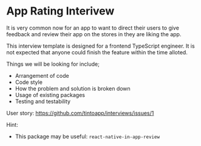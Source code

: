 # App Rating Interivew

It is very common now for an app to want to direct their users to give feedback and review their app on the stores in they are liking the app.

This interview template is designed for a frontend TypeScript engineer. It is not expected that anyone could finish the feature within the time alloted.

Things we will be looking for include;
- Arrangement of code
- Code style
- How the problem and solution is broken down
- Usage of existing packages
- Testing and testability

User story: https://github.com/tintoapp/interviews/issues/1

Hint:
- This package may be useful: `react-native-in-app-review`